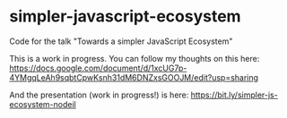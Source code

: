 # simpler-javascript-ecosystem
Code for the talk "Towards a simpler JavaScript Ecosystem"


This is a work in progress. You can follow my thoughts on this here: <https://docs.google.com/document/d/1xcUG7p-4YMgqLeAh9sqbtCpwKsnh31dM6DNZxsGOOJM/edit?usp=sharing>

And the presentation (work in progress!) is here: <https://bit.ly/simpler-js-ecosystem-nodeil>
